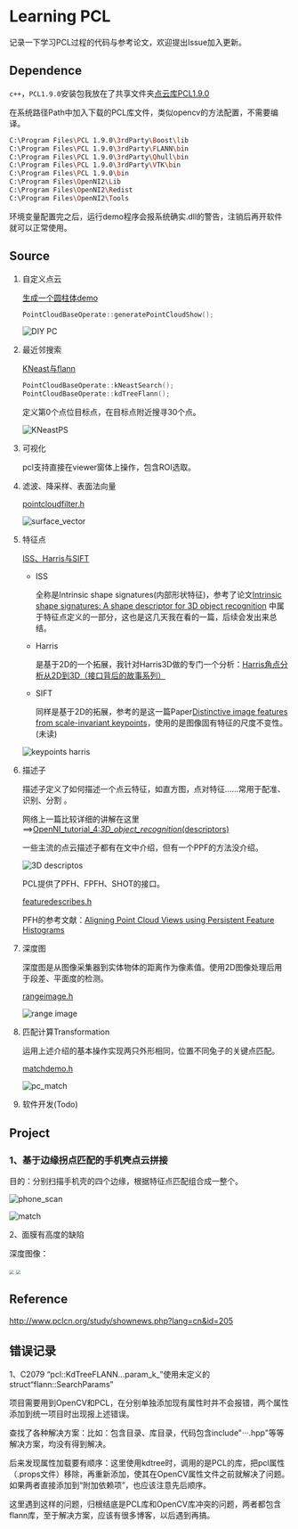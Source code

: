 # Learning PCL

记录一下学习PCL过程的代码与参考论文，欢迎提出Issue加入更新。

## Dependence

`c++`，`PCL1.9.0`安装包我放在了共享文件夹[点云库PCL1.9.0](\\192.168.0.92\共享目录\常用软件\软件\点云库PCL1.9.0)

在系统路径Path中加入下载的PCL库文件，类似opencv的方法配置，不需要编译。

```bash
C:\Program Files\PCL 1.9.0\3rdParty\Boost\lib
C:\Program Files\PCL 1.9.0\3rdParty\FLANN\bin
C:\Program Files\PCL 1.9.0\3rdParty\Qhull\bin
C:\Program Files\PCL 1.9.0\3rdParty\VTK\bin
C:\Program Files\PCL 1.9.0\bin
C:\Program Files\OpenNI2\Lib
C:\Program Files\OpenNI2\Redist
C:\Program Files\OpenNI2\Tools
```

环境变量配置完之后，运行demo程序会报系统确实.dll的警告，注销后再开软件就可以正常使用。



## Source

1. 自定义点云

   [生成一个圆柱体demo](LearningPCL/searchpoints.h)

   ```c++
   PointCloudBaseOperate::generatePointCloudShow();
   ```

   ![DIY PC](learningPCL/material/diy_pc.gif)

   

2. 最近邻搜索

   [KNeast与flann](LearningPCL/searchpoints.h)

   ```c++
   PointCloudBaseOperate::kNeastSearch();
   PointCloudBaseOperate::kdTreeFlann();
   ```

   定义第0个点位目标点，在目标点附近搜寻30个点。

   ![KNeastPS](learningPCL/material/KNeastPS.png)

   

3. 可视化

   pcl支持直接在viewer窗体上操作，包含ROI选取。

   

4. 滤波、降采样、表面法向量

   [pointcloudfilter.h](LearningPCL/pointcloudfilter.h)

   ![surface_vector](learningPCL/material/surface_vector.gif)

   

5. 特征点

   [ISS、Harris与SIFT](LearningPCL/pointcloudfilter.h)

   - ISS

     全称是Intrinsic shape signatures(内部形状特征)，参考了论文[Intrinsic shape signatures: A shape descriptor for 3D object recognition](https://ieeexplore.ieee.org/document/5457637) 中属于特征点定义的一部分，这也是这几天我在看的一篇，后续会发出来总结。

   - Harris

     是基于2D的一个拓展，我针对Harris3D做的专门一个分析：[Harris角点分析从2D到3D（接口背后的故事系列）](https://www.notion.so/blazarlin/Harris-2D-3D-47cc455885a1478a829e577f55362e31)

   - SIFT

     同样是基于2D的拓展，参考的是这一篇Paper[Distinctive image features from scale-invariant keypoints](https://www.cs.ubc.ca/~lowe/papers/ijcv04.pdf)，使用的是图像固有特征的尺度不变性。(未读)

   ![keypoints harris](learningPCL/material/keypoints_harris.gif)

   

   

6. 描述子

   描述子定义了如何描述一个点云特征，如直方图，点对特征......常用于配准、识别、分割 。

   网络上一篇比较详细的讲解在这里==>[OpenNI_tutorial_4:_3D_object_recognition_(descriptors)](http://robotica.unileon.es/index.php/PCL/OpenNI_tutorial_4:_3D_object_recognition_(descriptors))

   一些主流的点云描述子都有在文中介绍，但有一个PPF的方法没介绍。

   ![3D descriptos](learningPCL/material/descriptors.png)

   PCL提供了PFH、FPFH、SHOT的接口。

   [featuredescribes.h](learningPCL/featuredescribes.h)

   PFH的参考文献：[Aligning Point Cloud Views using Persistent Feature Histograms](http://citeseerx.ist.psu.edu/viewdoc/download?doi=10.1.1.391.5915&rep=rep1&type=pdf)

   

7. 深度图

   深度图是从图像采集器到实体物体的距离作为像素值。使用2D图像处理后用于段差、平面度的检测。

   [rangeimage.h](learningPCL/rangeimage.h)

   ![range image](learningPCL/material/rangeimage.gif)

   

8. 匹配计算Transformation

   运用上述介绍的基本操作实现两只外形相同，位置不同兔子的关键点匹配。

   [matchdemo.h](learningPCL/matchdemo.h)

   ![pc_match](learningPCL/material/pc_match.gif)

   

9. 软件开发(Todo)



## Project

### 1、基于边缘拐点匹配的手机壳点云拼接

目的：分别扫描手机壳的四个边缘，根据特征点匹配组合成一整个。

![phone_scan](learningPCL/material/phone_scan.jpg)

![match](learningPCL/material/try_match_success_20200813.gif)



2、面膜有高度的缺陷

深度图像：

<img src="learningPCL/maskerrorimage/pcd2image/range_image0_fit.jpg" style="zoom:50%;" />

<img src="learningPCL/maskerrorimage/pcd2image/range_image1_fit.jpg" style="zoom:50%;" />

## Reference

http://www.pclcn.org/study/shownews.php?lang=cn&id=205

## 错误记录

1、C2079 “pcl::KdTreeFLANN...param_k_”使用未定义的 struct“flann::SearchParams”

项目需要用到OpenCV和PCL，在分别单独添加现有属性时并不会报错，两个属性添加到统一项目时出现报上述错误。

查找了各种解决方案：比如：包含目录、库目录，代码包含include"···.hpp"等等解决方案，均没有得到解决。

后来发现属性加载要有顺序：这里使用kdtree时，调用的是PCL的库，把pcl属性（.props文件）移除，再重新添加，使其在OpenCV属性文件之前就解决了问题。如果两者直接添加到“附加依赖项”，也应该注意先后顺序。

这里遇到这样的问题，归根结底是PCL库和OpenCV库冲突的问题，两者都包含flann库，至于解决方案，应该有很多博客，以后遇到再搞。